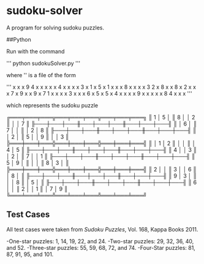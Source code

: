 # sudoku-solver
A program for solving sudoku puzzles.

##Python

Run with the command

'''
python sudokuSolver.py <puzzle>
'''

where '<puzzle>' is a file of the form

'''
x x x 9 4 x x x x
x 4 x x x x 3 x 1
x 5 x 1 x x x 8 x
x x x 3 2 x 8 x x
8 x 2 x x x 7 x 9
x x 9 x 7 1 x x x
x 3 x x x 6 x 5 x
5 x 4 x x x x 9 x
x x x x 8 4 x x x
'''

which represents the sudoku puzzle

   ╔═══╤═══╤═══╦═══╤═══╤═══╦═══╤═══╤═══╗
   ║ 1 │ 5 │   ║ 8 │   │ 2 ║   │   │ 7 ║
   ╟───┼───┼───╫───┼───┼───╫───┼───┼───╢
   ║   │ 6 │   ║ 7 │   │   ║   │ 2 │ 8 ║
   ╟───┼───┼───╫───┼───┼───╫───┼───┼───╢
   ║   │ 2 │   ║ 5 │   │ 9 ║   │   │ 3 ║
   ╠═══╪═══╪═══╬═══╪═══╪═══╬═══╪═══╪═══╣
   ║   │ 1 │ 2 ║   │   │   ║   │ 4 │ 5 ║
   ╟───┼───┼───╫───┼───┼───╫───┼───┼───╢
   ║ 4 │   │ 3 ║   │ 2 │   ║ 7 │   │ 1 ║
   ╟───┼───┼───╫───┼───┼───╫───┼───┼───╢
   ║ 5 │ 9 │   ║   │   │   ║ 8 │ 3 │   ║
   ╠═══╪═══╪═══╬═══╪═══╪═══╬═══╪═══╪═══╣
   ║ 2 │   │   ║ 3 │   │ 6 ║   │ 8 │   ║
   ╟───┼───┼───╫───┼───┼───╫───┼───┼───╢
   ║ 9 │ 3 │   ║   │   │ 8 ║   │ 5 │   ║
   ╟───┼───┼───╫───┼───┼───╫───┼───┼───╢
   ║ 6 │   │   ║ 2 │   │ 1 ║   │ 7 │ 9 ║
   ╚═══╧═══╧═══╩═══╧═══╧═══╩═══╧═══╧═══╝

## Test Cases
All test cases were taken from *Sudoku Puzzles*, Vol. 168, Kappa Books 2011.

-One-star puzzles: 1, 14, 19, 22, and 24.
-Two-star puzzles: 29, 32, 36, 40, and 52.
-Three-star puzzles: 55, 59, 68, 72, and 74.
-Four-Star puzzles: 81, 87, 91, 95, and 101.

